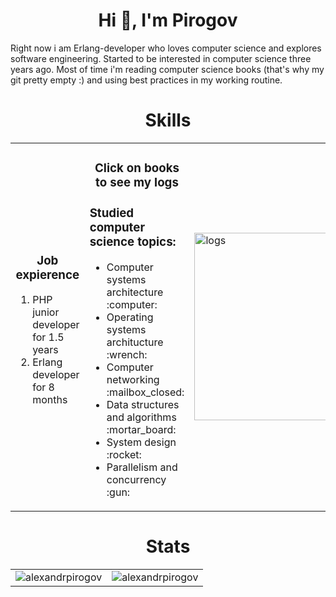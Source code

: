 <h1 align="center">Hi 👋, I'm Pirogov</h1>

<p>
Right now i am Erlang-developer who loves computer science and explores software engineering. 
Started to be interested in computer science three years ago. 
Most of time i'm reading computer science books (that's why my git pretty empty :)
and using best practices in my working routine.
</p>


<h1 align="center">Skills</h1>

<table align="center" border="0" cellspacing="0" cellpadding="0">
  <tr>
    <td style="border: 0";>
      <h3 align="center">Job expierence</h3>
        <ol>
    <li>PHP junior developer for 1.5 years</li>
    <li>Erlang developer for 8 months</li>
  </ol>
    </td>
    <td style="border: 0";>
      <h3 align="center">Click on books to see my logs</h3>
      <h3>Studied computer science topics:</h3>
      <ul>
        <li>Computer systems architecture :computer:</li>
        <li>Operating systems architucture :wrench:</li>
        <li>Computer networking :mailbox_closed:</li>
        <li>Data structures and algorithms :mortar_board:</li>
        <li>System design :rocket:</li>
        <li>Parallelism and concurrency :gun:</li>
      </ul>
    </td>
     <td style="border: 0";>
     <a href="https://alexandrpirogov.github.io/logs/" target="_blank" rel="noopener noreferrer"><img src="https://static.vecteezy.com/system/resources/previews/001/761/774/original/stack-of-books-on-white-background-free-vector.jpg" alt="logs" width="300"/></a>
    </td>
  </tr>
</table>

<h1 align="center">Stats</h1>
<table>
  <tr>
    <td>
      <img src="https://github-readme-stats.vercel.app/api?username=alexandrpirogov&show_icons=true&bg_color=ffffff&locale=en" alt="alexandrpirogov" />
    </td>
    <td>
      <img  src="https://github-readme-streak-stats.herokuapp.com/?user=alexandrpirogov&" alt="alexandrpirogov" />
    </td>
  </tr>
</table>

